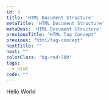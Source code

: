 ```yaml
---
id: 3
title: 'HTML Document Structure'
metaTitle: 'HTML Document Structure'
metaDesc: 'HTML Document Structure'
previousTitle: "HTML Tag Concept"
previous: "html/tag-concept"
nextTitle: ""
next: ""
colorClass: "bg-red-500"
tags:
  - html
code: ""
---
```

Hello World